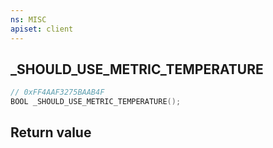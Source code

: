 ```yaml
---
ns: MISC
apiset: client
---
```

## _SHOULD_USE_METRIC_TEMPERATURE

```c
// 0xFF4AAF3275BAAB4F
BOOL _SHOULD_USE_METRIC_TEMPERATURE();
```



## Return value